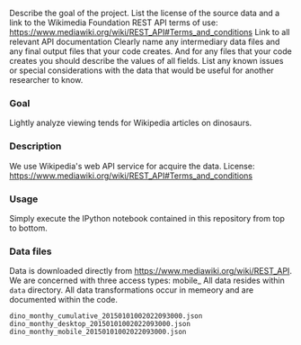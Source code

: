Describe the goal of the project.
List the license of the source data and a link to the Wikimedia Foundation REST API terms of use: https://www.mediawiki.org/wiki/REST_API#Terms_and_conditions
Link to all relevant API documentation
Clearly name any intermediary data files and any final output files that your code creates. And for any files that your code creates you should describe the values of all fields.
List any known issues or special considerations with the data that would be useful for another researcher to know. 

### Goal
Lightly analyze viewing tends for Wikipedia articles on dinosaurs.

### Description
We use Wikipedia's web API service for acquire the data. License: https://www.mediawiki.org/wiki/REST_API#Terms_and_conditions

### Usage
Simply execute the IPython notebook contained in this repository from top to bottom.

### Data files
Data is downloaded directly from https://www.mediawiki.org/wiki/REST_API. We are concerned with three access types: mobile_
All data resides within `data` directory. All data transformations occur in memeory and are documented within the code. 
```
dino_monthy_cumulative_20150101002022093000.json
dino_monthy_desktop_20150101002022093000.json
dino_monthy_mobile_20150101002022093000.json
```
